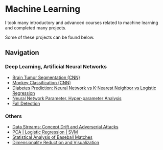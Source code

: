 # Machine Learning
I took many introductory and advanced courses related to machine learning and completed many projects.

Some of these projects can be found below.

## Navigation
### Deep Learning, Artificial Neural Networks
- [Brain Tumor Segmentation (CNN)](/machine-learning/brain-tumor-segmentation)
- [Monkey Classification (CNN)](/machine-learning/monkey-classification)
- [Diabetes Prediction: Neural Network vs K-Nearest Neighbor vs Logistic Regression](/machine-learning/diabetes-survey)
- [Neural Network Parameter, Hyper-parameter Analysis](/machine-learning/NN-parameter-analysis)
- [Fall Detection](/machine-learning/fall-detection)

### Others
- [Data Streams: Concept Drift and Adverserial Attacks](/machine-learning/data-stream)
- [PCA | Logistic Regression | SVM](/machine-learning/PCA-LR-SVM)
- [Statistical Analysis of Baseball Matches](/machine-learning/statistical-analysis)
- [Dimensionality Reduction and Visualization](/machine-learning/dim-red-and-vis)
